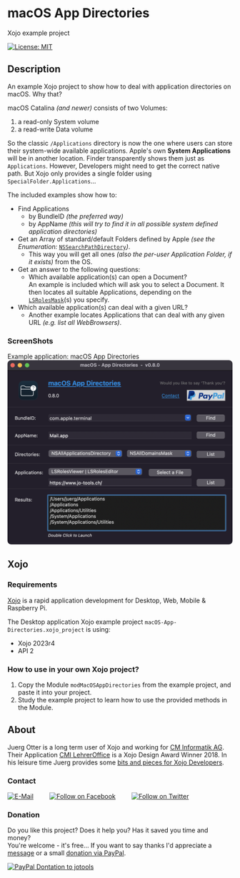 # macOS App Directories
Xojo example project

[![License: MIT](https://img.shields.io/badge/License-MIT-green.svg)](LICENSE)

## Description
An example Xojo project to show how to deal with application directories on macOS. Why that?

macOS Catalina *(and newer)* consists of two Volumes:
1. a read-only System volume
2. a read-write Data volume

So the classic ```/Applications``` directory is now the one where users can store their system-wide available applications. Apple's own **System Applications** will be in another location.
Finder transparently shows them just as ```Applications```. However, Developers might need to get the correct native path. But Xojo only provides a single folder using ```SpecialFolder.Applications```...

The included examples show how to:
- Find Applications
  - by BundleID *(the preferred way)*
  - by AppName *(this will try to find it in all possible system defined application directories)*
- Get an Array of standard/default Folders defined by Apple *(see the Enumeration:* [```NSSearchPathDirectory```](https://developer.apple.com/documentation/foundation/nssearchpathdirectory?language=objc)*)*.
  - This way you will get all ones *(also the per-user Application Folder, if it exists)* from the OS.
- Get an answer to the following questions:
  - Which available application(s) can open a Document?  
    An example is included which will ask you to select a Document. It then locates all suitable Applications, depending on the [```LSRolesMask```](https://developer.apple.com/documentation/coreservices/lsrolesmask?language=objc)(s) you specify.
- Which available application(s) can deal with a given URL?
  - Another example locates Applications that can deal with any given URL *(e.g. list all WebBrowsers)*.

### ScreenShots
Example application: macOS App Directories  
![ScreenShot: macOS App Directories](screenshots/app-directories-1.png?raw=true)

## Xojo
### Requirements
[Xojo](https://www.xojo.com/) is a rapid application development for Desktop, Web, Mobile & Raspberry Pi.  

The Desktop application Xojo example project ```macOS-App-Directories.xojo_project``` is using:
- Xojo 2023r4
- API 2

### How to use in your own Xojo project?
1. Copy the Module ```modMacOSAppDirectories``` from the example project, and paste it into your project.
2. Study the example project to learn how to use the provided methods in the Module.

## About
Juerg Otter is a long term user of Xojo and working for [CM Informatik AG](https://cmiag.ch/). Their Application [CMI LehrerOffice](https://cmi-bildung.ch/) is a Xojo Design Award Winner 2018. In his leisure time Juerg provides some [bits and pieces for Xojo Developers](https://www.jo-tools.ch/).

### Contact
[![E-Mail](https://img.shields.io/static/v1?style=social&label=E-Mail&message=xojo@jo-tools.ch)](mailto:xojo@jo-tools.ch)
&emsp;&emsp;
[![Follow on Facebook](https://img.shields.io/static/v1?style=social&logo=facebook&label=Facebook&message=juerg.otter)](https://www.facebook.com/juerg.otter)
&emsp;&emsp;
[![Follow on Twitter](https://img.shields.io/twitter/follow/juergotter?style=social)](https://twitter.com/juergotter)

### Donation
Do you like this project? Does it help you? Has it saved you time and money?  
You're welcome - it's free... If you want to say thanks I'd appreciate a [message](mailto:xojo@jo-tools.ch) or a small [donation via PayPal](https://paypal.me/jotools).  

[![PayPal Dontation to jotools](https://img.shields.io/static/v1?style=social&logo=paypal&label=PayPal&message=jotools)](https://paypal.me/jotools)
